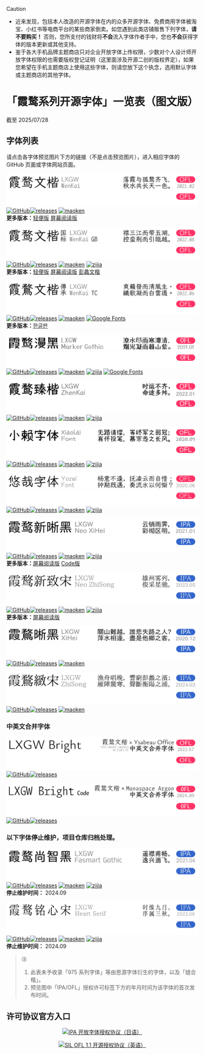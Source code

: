 > [!CAUTION]
> 
> - 近来发现，包括本人改造的开源字体在内的众多开源字体、免费商用字体被淘宝、小红书等电商平台的某些商家倒卖。如您遇到此类店铺贩售下列字体，**请不要购买！** 否则，您所支付的钱财将**不会**流入字体作者手中，您也**不会**获得字体的版本更新或其他支持。
> - 鉴于各大手机品牌主题商店只对企业开放字体上传权限，少数对个人设计师开放字体权限的也需要版权登记证明（这里面涉及开源二创的版权界定），如果您希望在手机主题商店上使用这些字体，则请您放下这个执念，选用默认字体或主题商店的其他字体。

# 「霞鹜系列开源字体」一览表（图文版）
截至 2025/07/28

## 字体列表
请点击各字体预览图片下方的链接（不是点击预览图片），进入相应字体的 GitHub 页面或字体网站页面。

![霞鹜文楷 / LXGW WenKai](./images/fontlist/lxgwwk_day.png#gh-light-mode-only)
![霞鹜文楷 / LXGW WenKai](./images/fontlist/lxgwwk_night.png#gh-dark-mode-only)  
[![GitHub](https://img.shields.io/badge/GitHub-181717?style=flat-square&logo=github&logoColor=ffffff)](https://github.com/lxgw/LxgwWenKai)[![releases](https://img.shields.io/github/v/release/lxgw/LxgwWenKai.svg?style=flat-square&label=%E6%9C%80%E6%96%B0)](https://github.com/lxgw/LxgwWenKai/releases/latest) [![maoken](https://shields.io/badge/%E7%8C%AB%E5%95%83%E7%BD%91-fe5e52?style=flat-square&label=%E2%9E%94)](https://www.maoken.com/freefonts/9704.html)  
**更多版本：**[轻便版](https://github.com/lxgw/LxgwWenKai-Lite) [屏幕阅读版](https://github.com/lxgw/LxgwWenKai-Screen)

![霞鹜文楷 GB / LXGW WenKai GB](./images/fontlist/lxgwwkgb_day.png#gh-light-mode-only)
![霞鹜文楷 GB / LXGW WenKai GB](./images/fontlist/lxgwwkgb_night.png#gh-dark-mode-only)  
[![GitHub](https://img.shields.io/badge/GitHub-181717?style=flat-square&logo=github&logoColor=ffffff)](https://github.com/lxgw/LxgwWenKaiGB)[![releases](https://img.shields.io/github/v/release/lxgw/LxgwWenKaiGB.svg?style=flat-square&label=%E6%9C%80%E6%96%B0)](https://github.com/lxgw/LxgwWenKaiGB/releases/latest) [![maoken](https://shields.io/badge/%E7%8C%AB%E5%95%83%E7%BD%91-fe5e52?style=flat-square&label=%E2%9E%94)](https://www.maoken.com/freefonts/16864.html) [![zijia](https://shields.io/badge/%E5%AD%97%E5%8A%A0-ffe02b?style=flat-square&label=%E2%9E%94)](https://www.zijia.com.cn/6532.html)  
**更多版本：**[轻便版](https://github.com/lxgw/LxgwWenKaiGB-Lite) [屏幕阅读版](https://github.com/lxgw/LxgwWenKai-Screen) [彭蠡文楷](https://github.com/lxgw/Pengli)

![霞鹜文楷 TC / LXGW WenKai TC](./images/fontlist/lxgwwktc_day.png#gh-light-mode-only)
![霞鹜文楷 TC / LXGW WenKai TC](./images/fontlist/lxgwwktc_night.png#gh-dark-mode-only)  
[![GitHub](https://img.shields.io/badge/GitHub-181717?style=flat-square&logo=github&logoColor=ffffff)](https://github.com/lxgw/LxgwWenKaiTC)[![releases](https://img.shields.io/github/v/release/lxgw/LxgwWenKaiTC.svg?style=flat-square&label=%E6%9C%80%E6%96%B0)](https://github.com/lxgw/LxgwWenKaiTC/releases/latest) [![maoken](https://shields.io/badge/%E7%8C%AB%E5%95%83%E7%BD%91-fe5e52?style=flat-square&label=%E2%9E%94)](https://www.maoken.com/freefonts/16424.html)
[![Google Fonts](https://shields.io/badge/Google%20Fonts-4285F4?style=flat-square&logo=googlefonts&logoColor=ffffff)](https://fonts.google.com/specimen/LXGW+WenKai+TC)  
**更多版本：**[한글판](https://github.com/lxgw/LxgwWenKaiKR)

![霞鹜漫黑 / LXGW Marker Gothic](./images/fontlist/lxgwmg_day.png#gh-light-mode-only)
![霞鹜漫黑 / LXGW Marker Gothic](./images/fontlist/lxgwmg_night.png#gh-dark-mode-only)  
[![GitHub](https://img.shields.io/badge/GitHub-181717?style=flat-square&logo=github&logoColor=ffffff)](https://github.com/lxgw/LxgwMarkerGothic)[![releases](https://img.shields.io/github/v/release/lxgw/LxgwMarkerGothic.svg?style=flat-square&label=%E6%9C%80%E6%96%B0)](https://github.com/lxgw/LxgwMarkerGothic/releases/latest) [![maoken](https://shields.io/badge/%E7%8C%AB%E5%95%83%E7%BD%91-fe5e52?style=flat-square&label=%E2%9E%94)](https://www.maoken.com/freefonts/4306.html) [![zijia](https://shields.io/badge/%E5%AD%97%E5%8A%A0-ffe02b?style=flat-square&label=%E2%9E%94)](https://www.zijia.com.cn/6530.html)
[![Google Fonts](https://shields.io/badge/Google%20Fonts-4285F4?style=flat-square&logo=googlefonts&logoColor=ffffff)](https://fonts.google.com/specimen/LXGW+Marker+Gothic)

![霞鹜臻楷 / LXGW ZhenKai](./images/fontlist/lxgwzk_day.png#gh-light-mode-only)
![霞鹜臻楷 / LXGW ZhenKai](./images/fontlist/lxgwzk_night.png#gh-dark-mode-only)  
[![GitHub](https://img.shields.io/badge/GitHub-181717?style=flat-square&logo=github&logoColor=ffffff)](https://github.com/lxgw/LxgwZhenKai)[![releases](https://img.shields.io/github/v/release/lxgw/lxgwzhenkai.svg?style=flat-square&label=%E6%9C%80%E6%96%B0)](https://github.com/lxgw/lxgwzhenkai/releases/latest) [![maoken](https://shields.io/badge/%E7%8C%AB%E5%95%83%E7%BD%91-fe5e52?style=flat-square&label=%E2%9E%94)](https://www.maoken.com/freefonts/14773.html) [![zijia](https://shields.io/badge/%E5%AD%97%E5%8A%A0-ffe02b?style=flat-square&label=%E2%9E%94)](https://www.zijia.com.cn/6535.html)  


![小赖字体 / Xiaolai Font](./images/fontlist/xiaolai_day.png#gh-light-mode-only)
![小赖字体 / Xiaolai Font](./images/fontlist/xiaolai_night.png#gh-dark-mode-only)  
[![GitHub](https://img.shields.io/badge/GitHub-181717?style=flat-square&logo=github&logoColor=ffffff)](https://github.com/lxgw/kose-font)[![releases](https://img.shields.io/github/v/release/lxgw/kose-font.svg?style=flat-square&label=%E6%9C%80%E6%96%B0)](https://github.com/lxgw/kose-font/releases/latest) [![maoken](https://shields.io/badge/%E7%8C%AB%E5%95%83%E7%BD%91-fe5e52?style=flat-square&label=%E2%9E%94)](https://www.maoken.com/freefonts/4306.html) [![zijia](https://shields.io/badge/%E5%AD%97%E5%8A%A0-ffe02b?style=flat-square&label=%E2%9E%94)](https://www.zijia.com.cn/6572.html)

![悠哉字体 / Yozai Font](./images/fontlist/yozai_day.png#gh-light-mode-only)
![悠哉字体 / Yozai Font](./images/fontlist/yozai_night.png#gh-dark-mode-only)  
[![GitHub](https://img.shields.io/badge/GitHub-181717?style=flat-square&logo=github&logoColor=ffffff)](https://github.com/lxgw/yozai-font)[![releases](https://img.shields.io/github/v/release/lxgw/yozai-font.svg?style=flat-square&label=%E6%9C%80%E6%96%B0)](https://github.com/lxgw/yozai-font/releases/latest) [![maoken](https://shields.io/badge/%E7%8C%AB%E5%95%83%E7%BD%91-fe5e52?style=flat-square&label=%E2%9E%94)](https://www.maoken.com/freefonts/5423.html) [![zijia](https://shields.io/badge/%E5%AD%97%E5%8A%A0-ffe02b?style=flat-square&label=%E2%9E%94)](https://www.zijia.com.cn/6536.html)

![霞鹜新晰黑 / LXGW Neo XiHei](./images/fontlist/lxgwnxh_day.png#gh-light-mode-only)
![霞鹜新晰黑 / LXGW Neo XiHei](./images/fontlist/lxgwnxh_night.png#gh-dark-mode-only)  
[![GitHub](https://img.shields.io/badge/GitHub-181717?style=flat-square&logo=github&logoColor=ffffff)](https://github.com/lxgw/LxgwNeoXiHei)[![releases](https://img.shields.io/github/v/release/lxgw/LxgwNeoXiHei.svg?style=flat-square&label=%E6%9C%80%E6%96%B0)](https://github.com/lxgw/LxgwNeoXiHei/releases/latest) [![maoken](https://shields.io/badge/%E7%8C%AB%E5%95%83%E7%BD%91-fe5e52?style=flat-square&label=%E2%9E%94)](https://www.maoken.com/freefonts/8999.html) [![zijia](https://shields.io/badge/%E5%AD%97%E5%8A%A0-ffe02b?style=flat-square&label=%E2%9E%94)](https://www.zijia.com.cn/6534.html)  
**更多版本：**[屏幕阅读版](https://github.com/lxgw/LxgwNeoXiZhi-Screen)
[Code版](https://github.com/lxgw/NeoXiHei-Code)

![霞鹜新致宋 / LXGW Neo ZhiSong](./images/fontlist/lxgwnzs_day.png#gh-light-mode-only)
![霞鹜新致宋 / LXGW Neo ZhiSong](./images/fontlist/lxgwnzs_night.png#gh-dark-mode-only)  
[![GitHub](https://img.shields.io/badge/GitHub-181717?style=flat-square&logo=github&logoColor=ffffff)](https://github.com/lxgw/LxgwNeoZhiSong)[![releases](https://img.shields.io/github/v/release/lxgw/LxgwNeoZhiSong.svg?style=flat-square&label=%E6%9C%80%E6%96%B0)](https://github.com/lxgw/LxgwNeoZhiSong/releases/latest) [![maoken](https://shields.io/badge/%E7%8C%AB%E5%95%83%E7%BD%91-fe5e52?style=flat-square&label=%E2%9E%94)](https://www.maoken.com/freefonts/18476.html) [![zijia](https://shields.io/badge/%E5%AD%97%E5%8A%A0-ffe02b?style=flat-square&label=%E2%9E%94)](https://www.zijia.com.cn/6596.html)  
**更多版本：**[屏幕阅读版](https://github.com/lxgw/LxgwNeoXiZhi-Screen)

![霞鹜晰黑 / LXGW XiHei](./images/fontlist/lxgwxhmn_day.png#gh-light-mode-only)
![霞鹜晰黑 / LXGW XiHei](./images/fontlist/lxgwxhmn_night.png#gh-dark-mode-only)  
[![GitHub](https://img.shields.io/badge/GitHub-181717?style=flat-square&logo=github&logoColor=ffffff)](https://github.com/lxgw/LxgwXiHei)[![releases](https://img.shields.io/github/v/release/lxgw/LxgwXiHei.svg?style=flat-square&label=%E6%9C%80%E6%96%B0)](https://github.com/lxgw/LxgwXiHei/releases/latest) [![maoken](https://shields.io/badge/%E7%8C%AB%E5%95%83%E7%BD%91-fe5e52?style=flat-square&label=%E2%9E%94)](https://www.maoken.com/freefonts/21056.html)

![霞鹜致宋 / LXGW ZhiSong](./images/fontlist/lxgwzsmn_day.png#gh-light-mode-only)
![霞鹜致宋 / LXGW ZhiSong](./images/fontlist/lxgwzsmn_night.png#gh-dark-mode-only)  
[![GitHub](https://img.shields.io/badge/GitHub-181717?style=flat-square&logo=github&logoColor=ffffff)](https://github.com/lxgw/LxgwZhiSong)[![releases](https://img.shields.io/github/v/release/lxgw/LxgwZhiSong.svg?style=flat-square&label=%E6%9C%80%E6%96%B0)](https://github.com/lxgw/LxgwZhiSong/releases/latest) [![maoken](https://shields.io/badge/%E7%8C%AB%E5%95%83%E7%BD%91-fe5e52?style=flat-square&label=%E2%9E%94)](https://www.maoken.com/freefonts/21045.html)

### 中英文合并字体

![LXGW Bright](./images/fontlist/lxgwbrt2_day.png#gh-light-mode-only)
![LXGW Bright](./images/fontlist/lxgwbrt2_night.png#gh-dark-mode-only)  
[![GitHub](https://img.shields.io/badge/GitHub-181717?style=flat-square&logo=github&logoColor=ffffff)](https://github.com/lxgw/lxgwbright)[![releases](https://img.shields.io/github/v/release/lxgw/lxgwbright.svg?style=flat-square&label=%E6%9C%80%E6%96%B0)](https://github.com/lxgw/lxgwbright/releases/latest)

![LXGW Bright Code](./images/fontlist/lxgwbrcd_day.png#gh-light-mode-only)
![LXGW Bright Code](./images/fontlist/lxgwbrcd_night.png#gh-dark-mode-only)  
[![GitHub](https://img.shields.io/badge/GitHub-181717?style=flat-square&logo=github&logoColor=ffffff)](https://github.com/lxgw/lxgwbright-code)[![releases](https://img.shields.io/github/v/release/lxgw/lxgwbright-code.svg?style=flat-square&label=%E6%9C%80%E6%96%B0)](https://github.com/lxgw/lxgwbright-code/releases/latest)

### 以下字体停止维护，项目仓库归档处理。

![霞鹜尚智黑 / LXGW Fasmart Gothic](./images/fontlist/lxgwfsg_day.png#gh-light-mode-only)
![霞鹜尚智黑 / LXGW Fasmart Gothic](./images/fontlist/lxgwfsg_night.png#gh-dark-mode-only)  
[![GitHub](https://img.shields.io/badge/GitHub-181717?style=flat-square&logo=github&logoColor=ffffff)](https://github.com/lxgw/LxgwFasmartGothic)[![releases](https://img.shields.io/github/v/release/lxgw/lxgwfasmartgothic.svg?style=flat-square&label=%E6%9C%80%E5%90%8E)](https://github.com/lxgw/lxgwfasmartgothic/releases/latest) [![maoken](https://shields.io/badge/%E7%8C%AB%E5%95%83%E7%BD%91-fe5e52?style=flat-square&label=%E2%9E%94)](https://www.maoken.com/freefonts/10610.html) [![zijia](https://shields.io/badge/%E5%AD%97%E5%8A%A0-ffe02b?style=flat-square&label=%E2%9E%94)](https://www.zijia.com.cn/6531.html)  
**停止维护时间：** 2024.09

![霞鹜铭心宋 / LXGW Heart Serif](./images/fontlist/lxgwhs_day.png#gh-light-mode-only)
![霞鹜铭心宋 / LXGW Heart Serif](./images/fontlist/lxgwhs_night.png#gh-dark-mode-only)  
[![GitHub](https://img.shields.io/badge/GitHub-181717?style=flat-square&logo=github&logoColor=ffffff)](https://github.com/lxgw/LxgwHeartSerif)[![releases](https://img.shields.io/github/v/release/lxgw/lxgwheartserif.svg?style=flat-square&label=%E6%9C%80%E5%90%8E)](https://github.com/lxgw/lxgwheartserif/releases/latest) [![maoken](https://shields.io/badge/%E7%8C%AB%E5%95%83%E7%BD%91-fe5e52?style=flat-square&label=%E2%9E%94)](https://www.maoken.com/freefonts/19277.html) [![zijia](https://shields.io/badge/%E5%AD%97%E5%8A%A0-ffe02b?style=flat-square&label=%E2%9E%94)](https://www.zijia.com.cn/6597.html)  
**停止维护时间：** 2024.09

> ㊟
> 1. 此表未予收录「975 系列字体」等由思源字体衍生的字体，以及「缝合楷」。
> 2. 预览图中「IPA/OFL」授权许可标签下方的年月时间为该字体的首次发布时间。

## 许可协议官方入口

<p align="center"><a href="https://moji.or.jp/ipafont/license/"><img src="https://github.com/lxgw/lxgw/blob/main/images/fontlist/ipa_link.svg" alt="IPA 开放字体授权协议（日语）" align=center></a></p>
<p align="center"><a href="https://openfontlicense.org"><img src="https://github.com/lxgw/lxgw/blob/main/images/fontlist/ofl_link.svg" alt="SIL OFL 1.1 开源授权协议（英语）" align=center></a></p>
